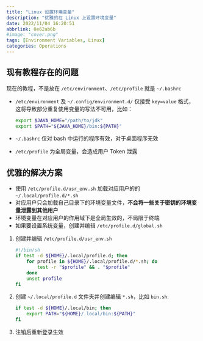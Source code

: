 ```yaml
---
title: "Linux 设置环境变量"
description: "优雅的在 Linux 上设置环境变量"
date: 2022/11/04 16:20:51
abbrlink: 0e62ab6b
#image: "cover.png"
tags: [Environment Variables, Linux]
categories: Operations
---
```


## 现有教程存在的问题

现在的教程，不是放在 `/etc/environment`、`/etc/profile` 就是 `~/.bashrc`

- `/etc/environment` 及 `~/.config/environment.d/` 仅接受 `key=value` 格式，这将导致部分重复使用变量的写法不可用，比如：

    ```bash
    export $JAVA_HOME="/path/to/jdk"
    export $PATH="${JAVA_HOME}/bin:${PATH}"
    ```

- `~/.bashrc` 仅对 bash 中运行的程序有效，对于桌面程序无效
- `/etc/profile` 为全局变量，会造成用户 Token 泄露

## 优雅的解决方案

- 使用 `/etc/profile.d/usr_env.sh` 加载对应用户的的 `~/.local/profile.d/*.sh`
- 对应用户只会加载自己目录下的环境变量文件，**不会将一些关于密钥的环境变量泄露到其他用户**
- 环境变量在对应用户的作用域下是全局生效的，不局限于终端
- 如果要设置系统变量，创建并编辑 `/etc/profile.d/global.sh`

1. 创建并编辑 `/etc/profile.d/usr_env.sh`

    ```bash
    #!/bin/sh
    if test -d ${HOME}/.local/profile.d; then
        for profile in ${HOME}/.local/profile.d/*.sh; do
            test -r "$profile" && . "$profile"
        done
        unset profile
    fi
    ```

2. 创建 `~/.local/profile.d` 文件夹并创建编辑 `*.sh`，比如 `bin.sh`:

    ```bash
    if test -d ${HOME}/.local/bin; then
        export PATH="${HOME}/.local/bin:${PATH}"
    fi
    ```

3. 注销后重新登录生效